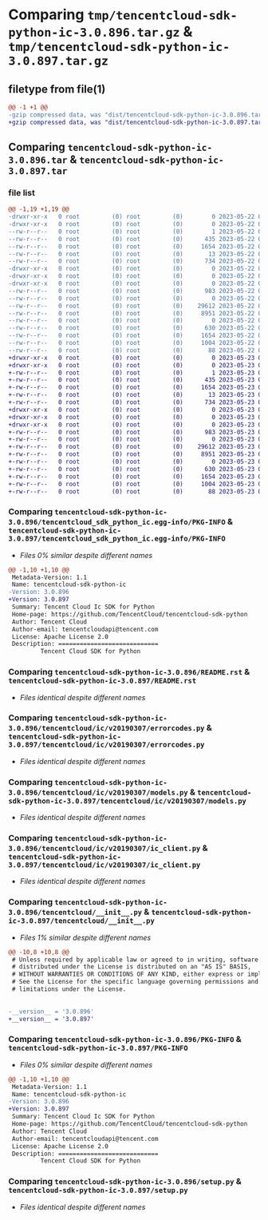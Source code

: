 # Comparing `tmp/tencentcloud-sdk-python-ic-3.0.896.tar.gz` & `tmp/tencentcloud-sdk-python-ic-3.0.897.tar.gz`

## filetype from file(1)

```diff
@@ -1 +1 @@
-gzip compressed data, was "dist/tencentcloud-sdk-python-ic-3.0.896.tar", last modified: Mon May 22 00:24:41 2023, max compression
+gzip compressed data, was "dist/tencentcloud-sdk-python-ic-3.0.897.tar", last modified: Tue May 23 02:24:15 2023, max compression
```

## Comparing `tencentcloud-sdk-python-ic-3.0.896.tar` & `tencentcloud-sdk-python-ic-3.0.897.tar`

### file list

```diff
@@ -1,19 +1,19 @@
-drwxr-xr-x   0 root         (0) root         (0)        0 2023-05-22 00:24:41.000000 tencentcloud-sdk-python-ic-3.0.896/
-drwxr-xr-x   0 root         (0) root         (0)        0 2023-05-22 00:24:41.000000 tencentcloud-sdk-python-ic-3.0.896/tencentcloud_sdk_python_ic.egg-info/
--rw-r--r--   0 root         (0) root         (0)        1 2023-05-22 00:24:41.000000 tencentcloud-sdk-python-ic-3.0.896/tencentcloud_sdk_python_ic.egg-info/dependency_links.txt
--rw-r--r--   0 root         (0) root         (0)      435 2023-05-22 00:24:41.000000 tencentcloud-sdk-python-ic-3.0.896/tencentcloud_sdk_python_ic.egg-info/SOURCES.txt
--rw-r--r--   0 root         (0) root         (0)     1654 2023-05-22 00:24:41.000000 tencentcloud-sdk-python-ic-3.0.896/tencentcloud_sdk_python_ic.egg-info/PKG-INFO
--rw-r--r--   0 root         (0) root         (0)       13 2023-05-22 00:24:41.000000 tencentcloud-sdk-python-ic-3.0.896/tencentcloud_sdk_python_ic.egg-info/top_level.txt
--rw-r--r--   0 root         (0) root         (0)      734 2023-05-22 00:24:41.000000 tencentcloud-sdk-python-ic-3.0.896/README.rst
-drwxr-xr-x   0 root         (0) root         (0)        0 2023-05-22 00:24:41.000000 tencentcloud-sdk-python-ic-3.0.896/tencentcloud/
-drwxr-xr-x   0 root         (0) root         (0)        0 2023-05-22 00:24:41.000000 tencentcloud-sdk-python-ic-3.0.896/tencentcloud/ic/
-drwxr-xr-x   0 root         (0) root         (0)        0 2023-05-22 00:24:41.000000 tencentcloud-sdk-python-ic-3.0.896/tencentcloud/ic/v20190307/
--rw-r--r--   0 root         (0) root         (0)      983 2023-05-22 00:24:41.000000 tencentcloud-sdk-python-ic-3.0.896/tencentcloud/ic/v20190307/errorcodes.py
--rw-r--r--   0 root         (0) root         (0)        0 2023-05-22 00:24:41.000000 tencentcloud-sdk-python-ic-3.0.896/tencentcloud/ic/v20190307/__init__.py
--rw-r--r--   0 root         (0) root         (0)    29612 2023-05-22 00:24:41.000000 tencentcloud-sdk-python-ic-3.0.896/tencentcloud/ic/v20190307/models.py
--rw-r--r--   0 root         (0) root         (0)     8951 2023-05-22 00:24:41.000000 tencentcloud-sdk-python-ic-3.0.896/tencentcloud/ic/v20190307/ic_client.py
--rw-r--r--   0 root         (0) root         (0)        0 2023-05-22 00:24:41.000000 tencentcloud-sdk-python-ic-3.0.896/tencentcloud/ic/__init__.py
--rw-r--r--   0 root         (0) root         (0)      630 2023-05-22 00:24:41.000000 tencentcloud-sdk-python-ic-3.0.896/tencentcloud/__init__.py
--rw-r--r--   0 root         (0) root         (0)     1654 2023-05-22 00:24:41.000000 tencentcloud-sdk-python-ic-3.0.896/PKG-INFO
--rw-r--r--   0 root         (0) root         (0)     1004 2023-05-22 00:24:41.000000 tencentcloud-sdk-python-ic-3.0.896/setup.py
--rw-r--r--   0 root         (0) root         (0)       88 2023-05-22 00:24:41.000000 tencentcloud-sdk-python-ic-3.0.896/setup.cfg
+drwxr-xr-x   0 root         (0) root         (0)        0 2023-05-23 02:24:15.000000 tencentcloud-sdk-python-ic-3.0.897/
+drwxr-xr-x   0 root         (0) root         (0)        0 2023-05-23 02:24:15.000000 tencentcloud-sdk-python-ic-3.0.897/tencentcloud_sdk_python_ic.egg-info/
+-rw-r--r--   0 root         (0) root         (0)        1 2023-05-23 02:24:15.000000 tencentcloud-sdk-python-ic-3.0.897/tencentcloud_sdk_python_ic.egg-info/dependency_links.txt
+-rw-r--r--   0 root         (0) root         (0)      435 2023-05-23 02:24:15.000000 tencentcloud-sdk-python-ic-3.0.897/tencentcloud_sdk_python_ic.egg-info/SOURCES.txt
+-rw-r--r--   0 root         (0) root         (0)     1654 2023-05-23 02:24:15.000000 tencentcloud-sdk-python-ic-3.0.897/tencentcloud_sdk_python_ic.egg-info/PKG-INFO
+-rw-r--r--   0 root         (0) root         (0)       13 2023-05-23 02:24:15.000000 tencentcloud-sdk-python-ic-3.0.897/tencentcloud_sdk_python_ic.egg-info/top_level.txt
+-rw-r--r--   0 root         (0) root         (0)      734 2023-05-23 02:24:15.000000 tencentcloud-sdk-python-ic-3.0.897/README.rst
+drwxr-xr-x   0 root         (0) root         (0)        0 2023-05-23 02:24:15.000000 tencentcloud-sdk-python-ic-3.0.897/tencentcloud/
+drwxr-xr-x   0 root         (0) root         (0)        0 2023-05-23 02:24:15.000000 tencentcloud-sdk-python-ic-3.0.897/tencentcloud/ic/
+drwxr-xr-x   0 root         (0) root         (0)        0 2023-05-23 02:24:15.000000 tencentcloud-sdk-python-ic-3.0.897/tencentcloud/ic/v20190307/
+-rw-r--r--   0 root         (0) root         (0)      983 2023-05-23 02:24:15.000000 tencentcloud-sdk-python-ic-3.0.897/tencentcloud/ic/v20190307/errorcodes.py
+-rw-r--r--   0 root         (0) root         (0)        0 2023-05-23 02:24:15.000000 tencentcloud-sdk-python-ic-3.0.897/tencentcloud/ic/v20190307/__init__.py
+-rw-r--r--   0 root         (0) root         (0)    29612 2023-05-23 02:24:15.000000 tencentcloud-sdk-python-ic-3.0.897/tencentcloud/ic/v20190307/models.py
+-rw-r--r--   0 root         (0) root         (0)     8951 2023-05-23 02:24:15.000000 tencentcloud-sdk-python-ic-3.0.897/tencentcloud/ic/v20190307/ic_client.py
+-rw-r--r--   0 root         (0) root         (0)        0 2023-05-23 02:24:15.000000 tencentcloud-sdk-python-ic-3.0.897/tencentcloud/ic/__init__.py
+-rw-r--r--   0 root         (0) root         (0)      630 2023-05-23 02:24:15.000000 tencentcloud-sdk-python-ic-3.0.897/tencentcloud/__init__.py
+-rw-r--r--   0 root         (0) root         (0)     1654 2023-05-23 02:24:15.000000 tencentcloud-sdk-python-ic-3.0.897/PKG-INFO
+-rw-r--r--   0 root         (0) root         (0)     1004 2023-05-23 02:24:15.000000 tencentcloud-sdk-python-ic-3.0.897/setup.py
+-rw-r--r--   0 root         (0) root         (0)       88 2023-05-23 02:24:15.000000 tencentcloud-sdk-python-ic-3.0.897/setup.cfg
```

### Comparing `tencentcloud-sdk-python-ic-3.0.896/tencentcloud_sdk_python_ic.egg-info/PKG-INFO` & `tencentcloud-sdk-python-ic-3.0.897/tencentcloud_sdk_python_ic.egg-info/PKG-INFO`

 * *Files 0% similar despite different names*

```diff
@@ -1,10 +1,10 @@
 Metadata-Version: 1.1
 Name: tencentcloud-sdk-python-ic
-Version: 3.0.896
+Version: 3.0.897
 Summary: Tencent Cloud Ic SDK for Python
 Home-page: https://github.com/TencentCloud/tencentcloud-sdk-python
 Author: Tencent Cloud
 Author-email: tencentcloudapi@tencent.com
 License: Apache License 2.0
 Description: ============================
         Tencent Cloud SDK for Python
```

### Comparing `tencentcloud-sdk-python-ic-3.0.896/README.rst` & `tencentcloud-sdk-python-ic-3.0.897/README.rst`

 * *Files identical despite different names*

### Comparing `tencentcloud-sdk-python-ic-3.0.896/tencentcloud/ic/v20190307/errorcodes.py` & `tencentcloud-sdk-python-ic-3.0.897/tencentcloud/ic/v20190307/errorcodes.py`

 * *Files identical despite different names*

### Comparing `tencentcloud-sdk-python-ic-3.0.896/tencentcloud/ic/v20190307/models.py` & `tencentcloud-sdk-python-ic-3.0.897/tencentcloud/ic/v20190307/models.py`

 * *Files identical despite different names*

### Comparing `tencentcloud-sdk-python-ic-3.0.896/tencentcloud/ic/v20190307/ic_client.py` & `tencentcloud-sdk-python-ic-3.0.897/tencentcloud/ic/v20190307/ic_client.py`

 * *Files identical despite different names*

### Comparing `tencentcloud-sdk-python-ic-3.0.896/tencentcloud/__init__.py` & `tencentcloud-sdk-python-ic-3.0.897/tencentcloud/__init__.py`

 * *Files 1% similar despite different names*

```diff
@@ -10,8 +10,8 @@
 # Unless required by applicable law or agreed to in writing, software
 # distributed under the License is distributed on an "AS IS" BASIS,
 # WITHOUT WARRANTIES OR CONDITIONS OF ANY KIND, either express or implied.
 # See the License for the specific language governing permissions and
 # limitations under the License.
 
 
-__version__ = '3.0.896'
+__version__ = '3.0.897'
```

### Comparing `tencentcloud-sdk-python-ic-3.0.896/PKG-INFO` & `tencentcloud-sdk-python-ic-3.0.897/PKG-INFO`

 * *Files 0% similar despite different names*

```diff
@@ -1,10 +1,10 @@
 Metadata-Version: 1.1
 Name: tencentcloud-sdk-python-ic
-Version: 3.0.896
+Version: 3.0.897
 Summary: Tencent Cloud Ic SDK for Python
 Home-page: https://github.com/TencentCloud/tencentcloud-sdk-python
 Author: Tencent Cloud
 Author-email: tencentcloudapi@tencent.com
 License: Apache License 2.0
 Description: ============================
         Tencent Cloud SDK for Python
```

### Comparing `tencentcloud-sdk-python-ic-3.0.896/setup.py` & `tencentcloud-sdk-python-ic-3.0.897/setup.py`

 * *Files identical despite different names*

